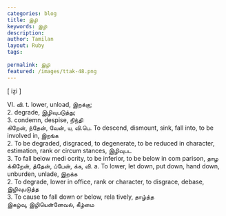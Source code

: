 ```yaml
---
categories: blog
title: இழி
keywords: இழி
description: 
author: Tamilan
layout: Ruby
tags: 
 
permalink: இழி
featured: /images/ttak-48.png
---
```

  
[ iẕi ]  
  
VI. வி. t. lower, unload, இறக்கு;  
2. degrade, இழிவுபடுத்து;  
3. condemn, despise, நிந்தி  
கிறேன், ந்தேன், வேன், ய, வி.பெ. To descend, dismount, sink, fall into, to be involved in, இறங்க  
2. To be degraded, disgraced, to degenerate, to be reduced in character, estimation, rank or circum stances, இழிவுபட  
3. To fall below medi ocrity, to be inferior, to be below in com parison, தாழ  
க்கிறேன், த்தேன், ப்பேன், க்க, வி. a. To lower, let down, put down, hand down, unburden, unlade, இறக்க  
2. To degrade, lower in office, rank or character, to disgrace, debase, இழிவுபடுத்த  
3. To cause to fall down or below, rela tively, தாழ்த்த  
இகழ்வு, இழியென்னேவல், கீழ்மை